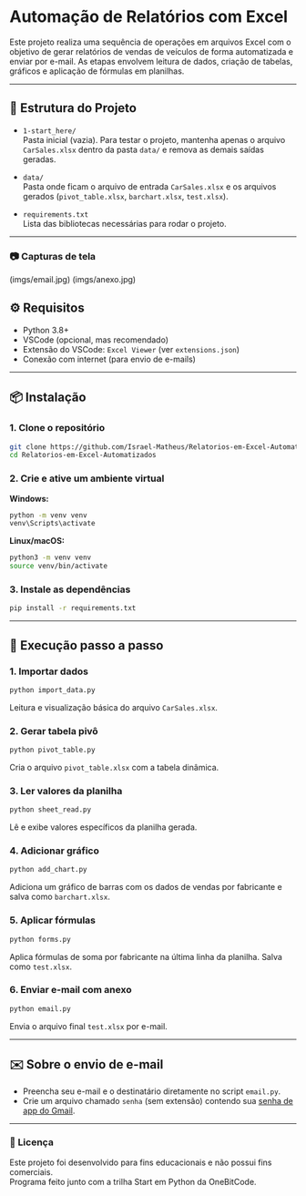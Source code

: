 # Automação de Relatórios com Excel

Este projeto realiza uma sequência de operações em arquivos Excel com o objetivo de gerar relatórios de vendas de veículos de forma automatizada e enviar por e-mail. As etapas envolvem leitura de dados, criação de tabelas, gráficos e aplicação de fórmulas em planilhas.

---

## 📁 Estrutura do Projeto

- `1-start_here/`  
  Pasta inicial (vazia). Para testar o projeto, mantenha apenas o arquivo `CarSales.xlsx` dentro da pasta `data/` e remova as demais saídas geradas.

- `data/`  
  Pasta onde ficam o arquivo de entrada `CarSales.xlsx` e os arquivos gerados (`pivot_table.xlsx`, `barchart.xlsx`, `test.xlsx`).

- `requirements.txt`  
  Lista das bibliotecas necessárias para rodar o projeto.

---
### 📷 Capturas de tela
(imgs/email.jpg)
(imgs/anexo.jpg)

## ⚙️ Requisitos

- Python 3.8+
- VSCode (opcional, mas recomendado)
- Extensão do VSCode: `Excel Viewer` (ver `extensions.json`)
- Conexão com internet (para envio de e-mails)

---

## 📦 Instalação

### 1. Clone o repositório

```bash
git clone https://github.com/Israel-Matheus/Relatorios-em-Excel-Automatizados
cd Relatorios-em-Excel-Automatizados
```

### 2. Crie e ative um ambiente virtual

**Windows:**

```bash
python -m venv venv
venv\Scripts\activate
```

**Linux/macOS:**

```bash
python3 -m venv venv
source venv/bin/activate
```

### 3. Instale as dependências

```bash
pip install -r requirements.txt
```

---

## 🚀 Execução passo a passo

### 1. Importar dados

```bash
python import_data.py
```

Leitura e visualização básica do arquivo `CarSales.xlsx`.

### 2. Gerar tabela pivô

```bash
python pivot_table.py
```

Cria o arquivo `pivot_table.xlsx` com a tabela dinâmica.

### 3. Ler valores da planilha

```bash
python sheet_read.py
```

Lê e exibe valores específicos da planilha gerada.

### 4. Adicionar gráfico

```bash
python add_chart.py
```

Adiciona um gráfico de barras com os dados de vendas por fabricante e salva como `barchart.xlsx`.

### 5. Aplicar fórmulas

```bash
python forms.py
```

Aplica fórmulas de soma por fabricante na última linha da planilha. Salva como `test.xlsx`.

### 6. Enviar e-mail com anexo

```bash
python email.py
```

Envia o arquivo final `test.xlsx` por e-mail.

---

## ✉️ Sobre o envio de e-mail

- Preencha seu e-mail e o destinatário diretamente no script `email.py`.
- Crie um arquivo chamado `senha` (sem extensão) contendo sua [senha de app do Gmail](https://support.google.com/accounts/answer/185833).

---

### 📜 Licença

Este projeto foi desenvolvido para fins educacionais e não possui fins comerciais.  
Programa feito junto com a trilha Start em Python da OneBitCode.
